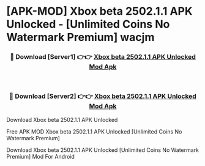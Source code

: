 # [APK-MOD] Xbox beta 2502.1.1 APK Unlocked - [Unlimited Coins No Watermark Premium] wacjm



<div align="center">
<h3>🔴 Download [Server1] 👉👉 <a href="https://momento.my/?title=Xbox_beta_2502.1.1_APK_Unlocked">Xbox beta 2502.1.1 APK Unlocked Mod Apk</a></h3><br>

<h3>🔴 Download [Server2] 👉👉 <a href="https://momento.my/?title=Xbox_beta_2502.1.1_APK_Unlocked">Xbox beta 2502.1.1 APK Unlocked Mod Apk</a></h3>
</div>



Download Xbox beta 2502.1.1 APK Unlocked 

Free APK MOD Xbox beta 2502.1.1 APK Unlocked [Unlimited Coins No Watermark Premium]

Download Xbox beta 2502.1.1 APK Unlocked [Unlimited Coins No Watermark Premium] Mod For Android
